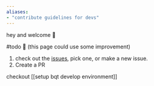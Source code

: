 ```yaml
---
aliases:
- "contribute guidelines for devs"
---
```


hey and welcome 👋

#todo 👷 (this page could use some improvement)

1. check out the [issues](https://github.com/techartorg/bqt/issues), pick one, or make a new issue.
2. Create a PR

checkout [[setup bqt develop environment]]